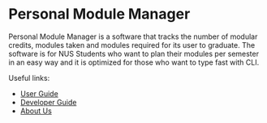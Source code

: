 # Personal Module Manager

Personal Module Manager is a software that tracks the number of modular credits, modules taken and modules required 
for its user to graduate. The software is for NUS Students who want to plan their modules per semester in an easy way 
and it is optimized for those who want to type fast with CLI.

Useful links:
* [User Guide](UserGuide.md)
* [Developer Guide](DeveloperGuide.md)
* [About Us](AboutUs.md)
